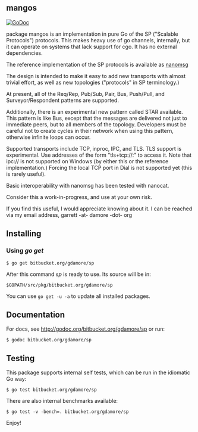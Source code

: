 ## mangos

[![GoDoc](https://godoc.org/bitbucket.org/gdamore/mangos?status.png)](https://godoc.org/bitbucket.org/gdamore/mangos)

package mangos is an implementation in pure Go of the SP ("Scalable Protocols")
protocols.  This makes heavy use of go channels, internally, but it can operate
on systems that lack support for cgo.  It has no external dependencies.

The reference implementation of the SP protocols is available as
[nanomsg](http://www.nanomsg.org)
 
The design is intended to make it easy to add new transports with almost trivial
effort, as well as new topologies ("protocols" in SP terminology.)

At present, all of the Req/Rep, Pub/Sub, Pair, Bus, Push/Pull, and
Surveyor/Respondent patterns are supported.

Additionally, there is an experimental new pattern called STAR available.  This
pattern is like Bus, except that the messages are delivered not just to
immediate peers, but to all members of the topology.  Developers must be careful
not to create cycles in their network when using this pattern, otherwise
infinite loops can occur.

Supported transports include TCP, inproc, IPC, and TLS.  TLS support is
experimental.  Use addresses of the form "tls+tcp://<host>:<port>" to access it.
Note that ipc:// is not supported on Windows (by either this or the reference
implementation.)  Forcing the local TCP port in Dial is not supported yet (this
is rarely useful).

Basic interoperability with nanomsg has been tested with nanocat.

Consider this a work-in-progress, and use at your own risk.

If you find this useful, I would appreciate knowing about it.  I can be reached
via my email address, garrett -at- damore -dot- org

## Installing

### Using *go get*

    $ go get bitbucket.org/gdamore/sp

After this command *sp* is ready to use. Its source will be in:

    $GOPATH/src/pkg/bitbucket.org/gdamore/sp

You can use `go get -u -a` to update all installed packages.

## Documentation

For docs, see http://godoc.org/bitbucket.org/gdamore/sp or run:

    $ godoc bitbucket.org/gdamore/sp

## Testing

This package supports internal self tests, which can be run in
the idiomatic Go way:

    $ go test bitbucket.org/gdamore/sp

There are also internal benchmarks available:

	$ go test -v -bench=. bitbucket.org/gdamore/sp

Enjoy!
